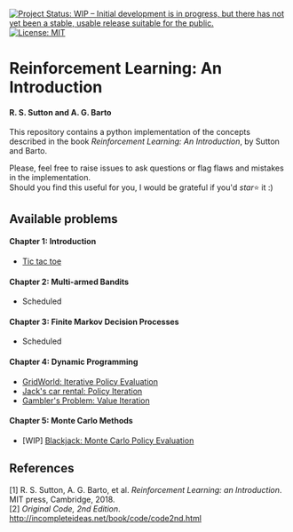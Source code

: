 [![Project Status: WIP – Initial development is in progress, but there has not yet been a stable, usable release suitable for the public.](https://www.repostatus.org/badges/latest/wip.svg)](https://www.repostatus.org/#wip)
[![License: MIT](https://img.shields.io/badge/License-MIT-blue.svg)](https://opensource.org/licenses/MIT)



# Reinforcement Learning: An Introduction
#### R. S. Sutton and A. G. Barto

This repository contains a python implementation of the concepts described in the book _Reinforcement Learning: An Introduction_, by Sutton and Barto.

Please, feel free to raise issues to ask questions or flag flaws and mistakes in the implementation.  
Should you find this useful for you, I would be grateful if you'd _star_:star: it :)


## Available problems

#### Chapter 1: Introduction
  - [Tic tac toe](https://github.com/epignatelli/reinforcement-learning-an-introduction/blob/master/chapter-1/tic_tac_toe.py)

#### Chapter 2: Multi-armed Bandits
  - Scheduled

#### Chapter 3:  Finite Markov Decision Processes
  - Scheduled

#### Chapter 4: Dynamic Programming
  - [GridWorld: Iterative Policy Evaluation](https://github.com/epignatelli/reinforcement-learning-an-introduction/blob/master/chapter-4/gridworld.py)
  - [Jack's car rental: Policy Iteration](https://github.com/epignatelli/reinforcement-learning-an-introduction/blob/master/chapter-4/car_rental.py)
  - [Gambler's Problem: Value Iteration](https://github.com/epignatelli/reinforcement-learning-an-introduction/blob/master/chapter-4/gamblers_problem.py)

#### Chapter 5: Monte Carlo Methods
  - [WIP] [Blackjack: Monte Carlo Policy Evaluation](https://github.com/epignatelli/reinforcement-learning-an-introduction/blob/master/chapter-5/blackjack.py)


## References
[1] R.  S.  Sutton,  A.  G.  Barto,  et  al. _Reinforcement  Learning:  an  Introduction_.  MIT  press, Cambridge, 2018.  
[2] _Original Code, 2nd Edition_. http://incompleteideas.net/book/code/code2nd.html
